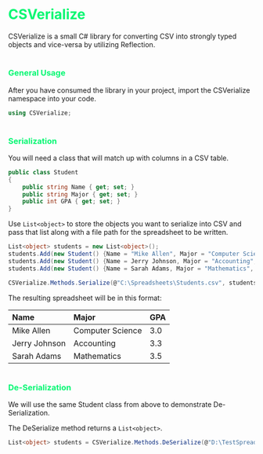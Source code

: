 <span style="color:#04f772">CSVerialize</span>
=====

CSVerialize is a small C# library for converting CSV into strongly typed objects and vice-versa by utilizing Reflection.

#
### <span style="color:#04f772">General Usage</span>
After you have consumed the library in your project, import the CSVerialize namespace into your code.

```c#
using CSVerialize;
```
#
### <span style="color:#04f772">Serialization</span>

You will need a class that will match up with columns in a CSV table.

```c#
public class Student
{
    public string Name { get; set; }
    public string Major { get; set; }
    public int GPA { get; set; }
}
```

Use `List<object>` to store the objects you want to serialize into CSV and pass that list along with a file path for the spreadsheet to be written.

```c#
List<object> students = new List<object>();
students.Add(new Student() {Name = "Mike Allen", Major = "Computer Science", GPA = 3.0});
students.Add(new Student() {Name = Jerry Johnson, Major = "Accounting", GPA = 3.3});
students.Add(new Student() {Name = Sarah Adams, Major = "Mathematics", GPA = 3.5});

CSVerialize.Methods.Serialize(@"C:\Spreadsheets\Students.csv", students);
```

The resulting spreadsheet will be in this format:

|     Name      |       Major      |    GPA    |
|:--------------|:-----------------|:----------|
|   Mike Allen  | Computer Science |    3.0    |
| Jerry Johnson |    Accounting    |    3.3    |
|  Sarah Adams  |    Mathematics   |    3.5    |

#
### <span style="color:#04f772">De-Serialization</span>

We will use the same Student class from above to demonstrate De-Serialization.

The DeSerialize method returns a `List<object>`.

```c#
List<object> students = CSVerialize.Methods.DeSerialize(@"D:\TestSpreadsheet.csv", typeof(Student));
```